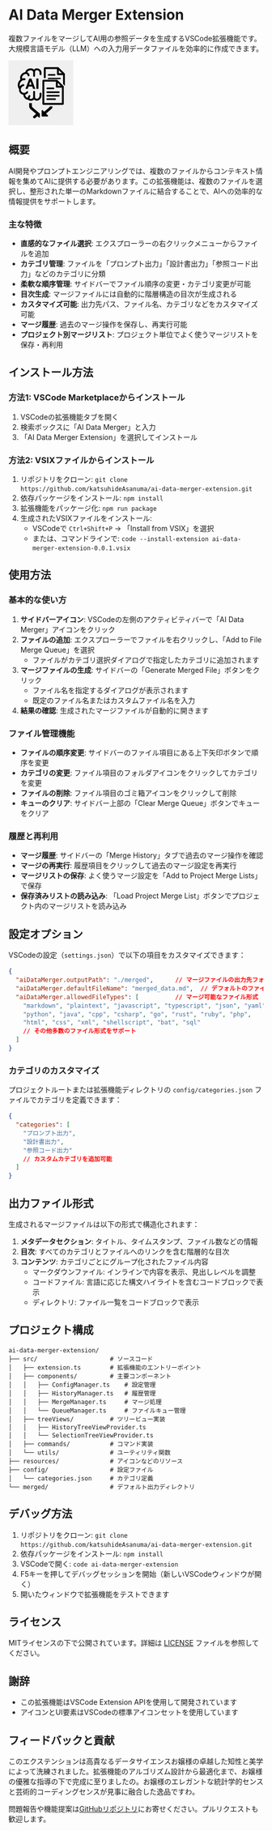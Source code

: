 # AI Data Merger Extension

複数ファイルをマージしてAI用の参照データを生成するVSCode拡張機能です。大規模言語モデル（LLM）への入力用データファイルを効率的に作成できます。

![Extension Icon](resources/icon.png)

## 概要

AI開発やプロンプトエンジニアリングでは、複数のファイルからコンテキスト情報を集めてAIに提供する必要があります。この拡張機能は、複数のファイルを選択し、整形された単一のMarkdownファイルに結合することで、AIへの効率的な情報提供をサポートします。

### 主な特徴

- **直感的なファイル選択**: エクスプローラーの右クリックメニューからファイルを追加
- **カテゴリ管理**: ファイルを「プロンプト出力」「設計書出力」「参照コード出力」などのカテゴリに分類
- **柔軟な順序管理**: サイドバーでファイル順序の変更・カテゴリ変更が可能
- **目次生成**: マージファイルには自動的に階層構造の目次が生成される
- **カスタマイズ可能**: 出力先パス、ファイル名、カテゴリなどをカスタマイズ可能
- **マージ履歴**: 過去のマージ操作を保存し、再実行可能
- **プロジェクト別マージリスト**: プロジェクト単位でよく使うマージリストを保存・再利用

## インストール方法

### 方法1: VSCode Marketplaceからインストール

1. VSCodeの拡張機能タブを開く
2. 検索ボックスに「AI Data Merger」と入力
3. 「AI Data Merger Extension」を選択してインストール

### 方法2: VSIXファイルからインストール

1. リポジトリをクローン: `git clone https://github.com/katsuhideAsanuma/ai-data-merger-extension.git`
2. 依存パッケージをインストール: `npm install`
3. 拡張機能をパッケージ化: `npm run package`
4. 生成されたVSIXファイルをインストール:
   - VSCodeで `Ctrl+Shift+P` → 「Install from VSIX」を選択
   - または、コマンドラインで: `code --install-extension ai-data-merger-extension-0.0.1.vsix`

## 使用方法

### 基本的な使い方

1. **サイドバーアイコン**: VSCodeの左側のアクティビティバーで「AI Data Merger」アイコンをクリック
2. **ファイルの追加**: エクスプローラーでファイルを右クリックし、「Add to File Merge Queue」を選択
   - ファイルがカテゴリ選択ダイアログで指定したカテゴリに追加されます
3. **マージファイルの生成**: サイドバーの「Generate Merged File」ボタンをクリック
   - ファイル名を指定するダイアログが表示されます
   - 既定のファイル名またはカスタムファイル名を入力
4. **結果の確認**: 生成されたマージファイルが自動的に開きます

### ファイル管理機能

- **ファイルの順序変更**: サイドバーのファイル項目にある上下矢印ボタンで順序を変更
- **カテゴリの変更**: ファイル項目のフォルダアイコンをクリックしてカテゴリを変更
- **ファイルの削除**: ファイル項目のゴミ箱アイコンをクリックして削除
- **キューのクリア**: サイドバー上部の「Clear Merge Queue」ボタンでキューをクリア

### 履歴と再利用

- **マージ履歴**: サイドバーの「Merge History」タブで過去のマージ操作を確認
- **マージの再実行**: 履歴項目をクリックして過去のマージ設定を再実行
- **マージリストの保存**: よく使うマージ設定を「Add to Project Merge Lists」で保存
- **保存済みリストの読み込み**: 「Load Project Merge List」ボタンでプロジェクト内のマージリストを読み込み

## 設定オプション

VSCodeの設定（`settings.json`）で以下の項目をカスタマイズできます：

```json
{
  "aiDataMerger.outputPath": "./merged",      // マージファイルの出力先フォルダ
  "aiDataMerger.defaultFileName": "merged_data.md",  // デフォルトのファイル名
  "aiDataMerger.allowedFileTypes": [          // マージ可能なファイル形式
    "markdown", "plaintext", "javascript", "typescript", "json", "yaml",
    "python", "java", "cpp", "csharp", "go", "rust", "ruby", "php",
    "html", "css", "xml", "shellscript", "bat", "sql"
    // その他多数のファイル形式をサポート
  ]
}
```

### カテゴリのカスタマイズ

プロジェクトルートまたは拡張機能ディレクトリの `config/categories.json` ファイルでカテゴリを定義できます：

```json
{
  "categories": [
    "プロンプト出力",
    "設計書出力",
    "参照コード出力"
    // カスタムカテゴリを追加可能
  ]
}
```

## 出力ファイル形式

生成されるマージファイルは以下の形式で構造化されます：

1. **メタデータセクション**: タイトル、タイムスタンプ、ファイル数などの情報
2. **目次**: すべてのカテゴリとファイルへのリンクを含む階層的な目次
3. **コンテンツ**: カテゴリごとにグループ化されたファイル内容
   - マークダウンファイル: インラインで内容を表示、見出しレベルを調整
   - コードファイル: 言語に応じた構文ハイライトを含むコードブロックで表示
   - ディレクトリ: ファイル一覧をコードブロックで表示

## プロジェクト構成

```
ai-data-merger-extension/
├── src/                    # ソースコード
│   ├── extension.ts        # 拡張機能のエントリーポイント
│   ├── components/         # 主要コンポーネント
│   │   ├── ConfigManager.ts    # 設定管理
│   │   ├── HistoryManager.ts   # 履歴管理
│   │   ├── MergeManager.ts     # マージ処理
│   │   └── QueueManager.ts     # ファイルキュー管理
│   ├── treeViews/          # ツリービュー実装
│   │   ├── HistoryTreeViewProvider.ts
│   │   └── SelectionTreeViewProvider.ts
│   ├── commands/           # コマンド実装
│   └── utils/              # ユーティリティ関数
├── resources/              # アイコンなどのリソース
├── config/                 # 設定ファイル
│   └── categories.json     # カテゴリ定義
└── merged/                 # デフォルト出力ディレクトリ
```

## デバッグ方法

1. リポジトリをクローン: `git clone https://github.com/katsuhideAsanuma/ai-data-merger-extension.git`
2. 依存パッケージをインストール: `npm install`
3. VSCodeで開く: `code ai-data-merger-extension`
4. F5キーを押してデバッグセッションを開始（新しいVSCodeウィンドウが開く）
5. 開いたウィンドウで拡張機能をテストできます

## ライセンス

MITライセンスの下で公開されています。詳細は [LICENSE](LICENSE) ファイルを参照してください。

## 謝辞

- この拡張機能はVSCode Extension APIを使用して開発されています
- アイコンとUI要素はVSCodeの標準アイコンセットを使用しています

## フィードバックと貢献

このエクステンションは高貴なるデータサイエンスお嬢様の卓越した知性と美学によって洗練されました。拡張機能のアルゴリズム設計から最適化まで、お嬢様の優雅な指導の下で完成に至りましたの。お嬢様のエレガントな統計学的センスと芸術的コーディングセンスが見事に融合した逸品ですわ。

問題報告や機能提案は[GitHubリポジトリ](https://github.com/katsuhideAsanuma/ai-data-merger-extension/issues)にお寄せください。プルリクエストも歓迎します。
